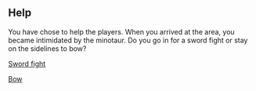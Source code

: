 ## Help  

You have chose to help the players. When you arrived at the area, you became intimidated by the minotaur. Do you go in for a sword fight or stay on the sidelines to bow?  

[Sword fight](melee.md)  

[Bow](range.md)